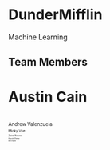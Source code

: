 # DunderMifflin
Machine Learning


## Team Members
<sub><h1><b> Austin Cain </b> </h1><sub></br>
<sub> Andrew Valenzuela <sub><br/>
<sub> Micky Vue <sub><br/>
<sub> Zaira Rivera <sub><br/>
<sub> Agustin Rivera <sub><br/>
<sub> Miklo Delgado <sub><br/>



